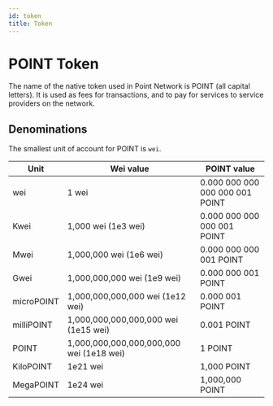 ```yaml
---
id: token
title: Token
---
```


# POINT Token

The name of the native token used in Point Network is POINT (all capital letters). It is used as fees for transactions, and to pay for services to service providers on the network.

## Denominations

The smallest unit of account for POINT is `wei`.

| Unit      | Wei value | POINT value        |
| --------- | --------- | ---------- |
| wei       | 1 wei     | 0.000 000 000 000 000 001 POINT       |
| Kwei      | 1,000 wei (1e3 wei) | 0.000 000 000 000 001 POINT |
| Mwei      | 1,000,000 wei (1e6 wei) | 0.000 000 000 001 POINT |
| Gwei      | 1,000,000,000 wei (1e9 wei) | 0.000 000 001 POINT |
| microPOINT      | 1,000,000,000,000 wei (1e12 wei) | 0.000 001 POINT |
| milliPOINT      | 1,000,000,000,000,000 wei (1e15 wei) | 0.001 POINT |
| POINT     | 1,000,000,000,000,000,000 wei (1e18 wei) | 1 POINT |
| KiloPOINT | 1e21 wei      | 1,000 POINT |
| MegaPOINT | 1e24 wei      | 1,000,000 POINT |
